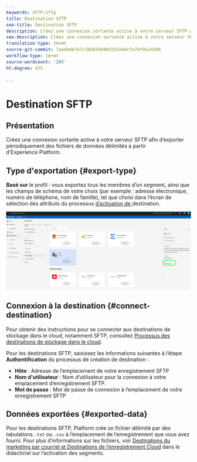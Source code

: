 ```yaml
---
keywords: SFTP;sftp
title: Destination SFTP
seo-title: Destination SFTP
description: Créez une connexion sortante active à votre serveur SFTP afin d’exporter périodiquement des fichiers de données délimités à partir d’Experience Platform.
seo-description: Créez une connexion sortante active à votre serveur SFTP afin d’exporter périodiquement des fichiers de données délimités à partir d’Experience Platform.
translation-type: tm+mt
source-git-commit: 7aadb4b7e7c36b659490d155ad4cfa7ef0a24306
workflow-type: tm+mt
source-wordcount: '205'
ht-degree: 47%

---
```



# Destination SFTP

## Présentation

Créez une connexion sortante active à votre serveur SFTP afin d’exporter périodiquement des fichiers de données délimités à partir d’Experience Platform.

## Type d&#39;exportation {#export-type}

**Basé sur**  le profil : vous exportez tous les membres d’un segment, ainsi que les champs de schéma de votre choix (par exemple : adresse électronique, numéro de téléphone, nom de famille), tel que choisi dans l’écran de sélection des attributs du processus [ d’activation de ](../../ui/activate-destinations.md#select-attributes)destination.

![Type d’exportation par profil SFTP](../../assets/catalog/cloud-storage/sftp/catalog.png)

## Connexion à la destination {#connect-destination}

Pour obtenir des instructions pour se connecter aux destinations de stockage dans le cloud, notamment SFTP, consultez [Processus des destinations de stockage dans le cloud](./workflow.md).

Pour les destinations SFTP, saisissez les informations suivantes à l’étape **Authentification** du processus de création de destination :

* **Hôte** : Adresse de l’emplacement de votre enregistrement SFTP
* **Nom d&#39;utilisateur** : Nom d’utilisateur pour la connexion à votre emplacement d’enregistrement SFTP.
* **Mot de passe** : Mot de passe de connexion à l’emplacement de votre enregistrement SFTP

## Données exportées {#exported-data}

Pour les destinations SFTP, Platform crée un fichier délimité par des tabulations `.txt` ou `.csv` à l’emplacement de l’enregistrement que vous avez fourni. Pour plus d’informations sur les fichiers, voir [Destinations du marketing par courriel et Destinations de l’enregistrement Cloud](../../ui/activate-destinations.md#esp-and-cloud-storage) dans le didacticiel sur l’activation des segments.